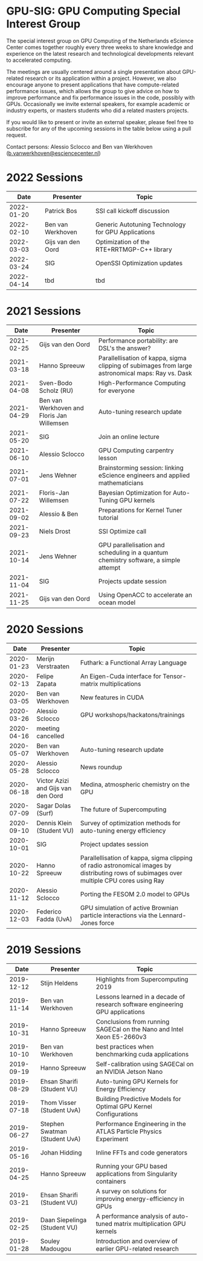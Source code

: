 # GPU-SIG: GPU Computing Special Interest Group

The special interest group on GPU Computing of the Netherlands eScience Center comes together roughly every three weeks to share knowledge and experience on the latest research and technological developments relevant to accelerated computing. 

The meetings are usually centered around a single presentation about GPU-related research or its application within a project. However, we also encourage anyone to present applications that have compute-related performance issues, which allows the group to give advice on how to improve performance and fix performance issues in the code, possibly with GPUs. Occasionally we invite external speakers, for example academic or industry experts, or masters students who did a related masters projects.

If you would like to present or invite an external speaker, please feel free to subscribe for any of the upcoming sessions in the table below using a pull request.

Contact persons: Alessio Sclocco and Ben van Werkhoven (b.vanwerkhoven@esciencecenter.nl)

# 2022 Sessions

| Date | Presenter | Topic |
|------|----------------|-------|
| 2022-01-20 | Patrick Bos | SSI call kickoff discussion |
| 2022-02-10 | Ben van Werkhoven | Generic Autotuning Technology for GPU Applications |
| 2022-03-03 | Gijs van den Oord | Optimization of the RTE+RRTMGP-C++ library |
| 2022-03-24 | SIG | OpenSSI Optimization updates |
| 2022-04-14 | tbd | tbd |

# 2021 Sessions

| Date | Presenter | Topic |
|------|----------------|-------|
| 2021-02-25 | Gijs van den Oord | Performance portability: are DSL's the answer? |
| 2021-03-18 | Hanno Spreeuw | Parallellisation of kappa, sigma clipping of subimages from large astronomical maps: Ray vs. Dask |
| 2021-04-08 | Sven-Bodo Scholz (RU) | High-Performance Computing for everyone |
| 2021-04-29 | Ben van Werkhoven and Floris Jan Willemsen | Auto-tuning research update |
| 2021-05-20 | SIG | Join an online lecture |
| 2021-06-10 | Alessio Sclocco | GPU Computing carpentry lesson |
| 2021-07-01 | Jens Wehner | Brainstorming session: linking eScience engineers and applied mathematicians |
| 2021-07-22 | Floris-Jan Willemsen | Bayesian Optimization for Auto-Tuning GPU kernels |
| 2021-09-02 | Alessio & Ben | Preparations for Kernel Tuner tutorial |
| 2021-09-23 | Niels Drost | SSI Optimize call | 
| 2021-10-14 | Jens Wehner | GPU parallelisation and scheduling in a quantum chemistry software, a simple attempt | 
| 2021-11-04 | SIG | Projects update session | 
| 2021-11-25 | Gijs van den Oord | Using OpenACC to accelerate an ocean model | 


# 2020 Sessions

| Date | Presenter | Topic |
|------|----------------|-------|
| 2020-01-23 | Merijn Verstraaten | Futhark: a Functional Array Language |
| 2020-02-13 | Felipe Zapata | An Eigen-Cuda interface for Tensor-matrix multiplications |
| 2020-03-05 | Ben van Werkhoven | New features in CUDA |
| 2020-03-26 | Alessio Sclocco | GPU workshops/hackatons/trainings |
| 2020-04-16 | meeting cancelled |  |
| 2020-05-07 | Ben van Werkhoven | Auto-tuning research update |
| 2020-05-28 | Alessio Sclocco | News roundup |
| 2020-06-18 | Victor Azizi and Gijs van den Oord | Medina, atmospheric chemistry on the GPU |
| 2020-07-09 | Sagar Dolas (Surf) | The future of Supercomputing |
| 2020-09-10 | Dennis Klein (Student VU) | Survey of optimization methods for auto-tuning energy efficiency |
| 2020-10-01 | SIG | Project updates session |
| 2020-10-22 | Hanno Spreeuw | Parallellisation of kappa, sigma clipping of radio astronomical images by distributing rows of subimages over multiple CPU cores using Ray |
| 2020-11-12 | Alessio Sclocco | Porting the FESOM 2.0 model to GPUs |
| 2020-12-03 | Federico Fadda (UvA) | GPU simulation of active Brownian particle interactions via the Lennard-Jones force |


# 2019 Sessions

| Date | Presenter | Topic |
|------|----------------|-------|
| 2019-12-12 | Stijn Heldens | Highlights from Supercomputing 2019 |
| 2019-11-14 | Ben van Werkhoven | Lessons learned in a decade of research software engineering GPU applications |
| 2019-10-31 | Hanno Spreeuw | Conclusions from running SAGECal on the Nano and Intel Xeon E5-2660v3|
| 2019-10-10 | Ben van Werkhoven | best practices when benchmarking cuda applications |
| 2019-09-19 | Hanno Spreeuw | Self-calibration using SAGECal on an NVIDIA Jetson Nano |
| 2019-08-29 | Ehsan Sharifi (Student VU) | Auto-tuning GPU Kernels for Energy Efficiency |
| 2019-07-18 | Thom Visser (Student UvA) | Building Predictive Models for Optimal GPU Kernel Configurations |
| 2019-06-27 | Stephen Swatman (Student UvA) | Performance Engineering in the ATLAS Particle Physics Experiment |
| 2019-05-16 | Johan Hidding | Inline FFTs and code generators |
| 2019-04-25 | Hanno Spreeuw | Running your GPU based applications from Singularity containers |
| 2019-03-21 | Ehsan Sharifi (Student VU) | A survey on solutions for improving energy-efficiency in GPUs |
| 2019-02-25 | Daan Siepelinga (Student VU) | A performance analysis of auto-tuned matrix multiplication GPU kernels |
| 2019-01-28 | Souley Madougou | Introduction and overview of earlier GPU-related research |






